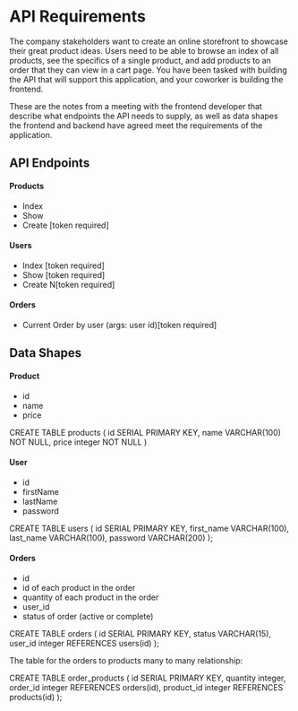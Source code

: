 # API Requirements
The company stakeholders want to create an online storefront to showcase their great product ideas. Users need to be able to browse an index of all products, see the specifics of a single product, and add products to an order that they can view in a cart page. You have been tasked with building the API that will support this application, and your coworker is building the frontend.

These are the notes from a meeting with the frontend developer that describe what endpoints the API needs to supply, as well as data shapes the frontend and backend have agreed meet the requirements of the application. 

## API Endpoints
#### Products
- Index 
- Show
- Create [token required]


#### Users
- Index [token required]
- Show [token required]
- Create N[token required]

#### Orders
- Current Order by user (args: user id)[token required]


## Data Shapes
#### Product
-  id
- name
- price

CREATE TABLE products (
    id SERIAL PRIMARY KEY,
    name VARCHAR(100) NOT NULL,
    price integer NOT NULL
)

#### User
- id
- firstName
- lastName
- password

CREATE TABLE users (
    id SERIAL PRIMARY KEY,
    first_name VARCHAR(100),
    last_name VARCHAR(100),
    password VARCHAR(200)
);


#### Orders
- id
- id of each product in the order
- quantity of each product in the order
- user_id
- status of order (active or complete)


CREATE TABLE orders (
    id SERIAL PRIMARY KEY,
    status VARCHAR(15),
    user_id integer REFERENCES users(id)
);

The table for the orders to products many to many relationship:

CREATE TABLE order_products (
    id SERIAL PRIMARY KEY,
    quantity integer,
    order_id integer REFERENCES orders(id),
    product_id integer REFERENCES products(id)
);